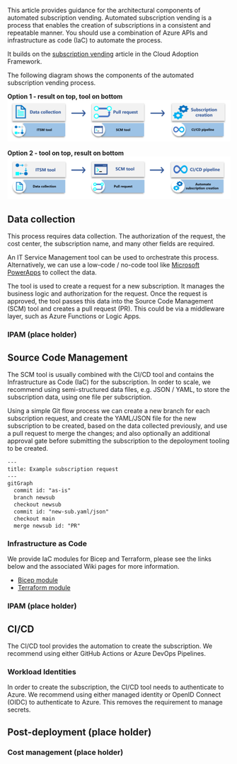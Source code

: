 This article provides guidance for the architectural components of automated subscription vending. Automated subscription vending is a process that enables the creation of subscriptions in a consistent and repeatable manner. You should use a combination of Azure APIs and infrastructure as code (IaC) to automate the process.

It builds on the [subscription vending](https://learn.microsoft.com/azure/cloud-adoption-framework/ready/landing-zone/design-area/subscription-vending) article in the Cloud Adoption Framework.

The following diagram shows the components of the automated subscription vending process.

**Option 1 - result on top, tool on bottom**
[![Diagram showing the components of the subscription vending approach.](images/sub-vending-aac.png)](images/sub-vending-aac.png)

**Option 2 - tool on top, result on bottom**
[![Diagram showing the components of the subscription vending approach.](images/subscription-vending-tools-process.png)](images/subscription-vending-tools-process.png)

## Data collection

This process requires data collection. The authorization of the request, the cost center, the subscription name, and many other fields are required.

An IT Service Management tool can be used to orchestrate this process.
Alternatively, we can use a low-code / no-code tool like [Microsoft PowerApps](https://powerapps.microsoft.com/) to collect the data.

The tool is used to create a request for a new subscription.
It manages the business logic and authorization for the request.
Once the request is approved, the tool passes this data into the Source Code Management (SCM) tool and creates a pull request (PR). This could be via a middleware layer, such as Azure Functions or Logic Apps.

### IPAM (place holder)

## Source Code Management

The SCM tool is usually combined with the CI/CD tool and contains the Infrastructure as Code (IaC) for the subscription.
In order to scale, we recommend using semi-structured data files, e.g. JSON / YAML, to store the subscription data, using one file per subscription.

Using a simple Git flow process we can create a new branch for each subscription request, and create the YAML/JSON file for the new subscription to be created, based on the data collected previously, and use a pull request to merge the changes; and also optionally an additional approval gate before submitting the subscription to the depoloyment tooling to be created.

```mermaid
---
title: Example subscription request
---
gitGraph
  commit id: "as-is"
  branch newsub
  checkout newsub
  commit id: "new-sub.yaml/json"
  checkout main
  merge newsub id: "PR"
```

### Infrastructure as Code

We provide IaC modules for Bicep and Terraform, please see the links below and the associated Wiki pages for more information.

- [Bicep module](https://aka.ms/lz-vending/bicep)
- [Terraform module](https://aka.ms/lz-vending/tf)


### IPAM (place holder)


## CI/CD

The CI/CD tool provides the automation to create the subscription. We recommend using either GitHub Actions or Azure DevOps Pipelines.

### Workload Identities

In order to create the subscription, the CI/CD tool needs to authenticate to Azure.
We recommend using either managed identity or OpenID Connect (OIDC) to authenticate to Azure.
This removes the requirement to manage secrets.

## Post-deployment (place holder)

### Cost management (place holder)
